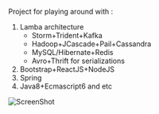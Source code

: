 Project for playing around with :

1. Lamba architecture
   * Storm+Trident+Kafka
   * Hadoop+JCascade+Pail+Cassandra
   * MySQL/Hibernate+Redis
   * Avro+Thrift for serializations
2. Bootstrap+ReactJS+NodeJS
3. Spring
4. Java8+Ecmascript6 and etc

![ScreenShot](https://github.com/JHKTruth/pulsing/blob/master/web/nonsrc/snapshot.png?raw=true)
